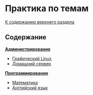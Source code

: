 # Практика по темам

[К содержанию верхнего раздела](../README.md)

## Содержание

**[Администрирование](administration/README.md)**

- [Графический Linux](administration/desktop/README.md)
- [Домашний сервер](administration/homeserver/README.md)

**[Программирование](programming/README.md)**

- [Математика](math/README.md)
- [Английский язык](english/README.md)
